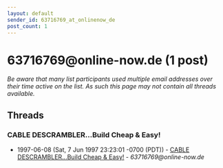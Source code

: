 ```yaml
---
layout: default
sender_id: 63716769_at_onlinenow_de
post_count: 1
---
```


# 63716769<span>@</span>online-now.de (1 post)

_Be aware that many list participants used multiple email addresses over their time active on the list. As such this page may not contain all threads available._

## Threads

### CABLE DESCRAMBLER...Build Cheap & Easy!
+ 1997-06-08 (Sat, 7 Jun 1997 23:23:01 -0700 (PDT)) - [CABLE DESCRAMBLER...Build Cheap & Easy!](/archive/1997/06/7a03c5bc931d3c94adbcd4c44524e0bdedfcb05d3498fa75ef6408bb182f1d99) - _63716769@online-now.de_

